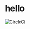# hello

[![CircleCi](https://circleci.com/gh/iamfydel/hello.svg?style=svg)](https://circleci.com/gh/iamfydel/hello)